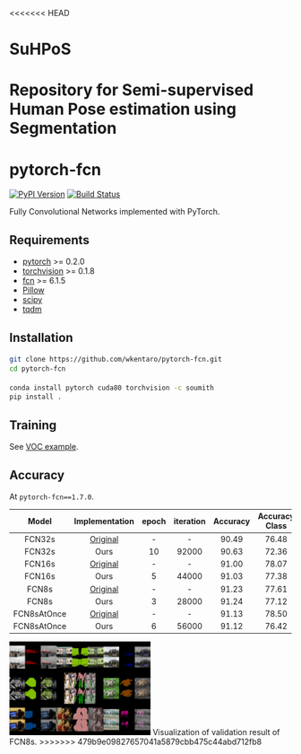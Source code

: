 <<<<<<< HEAD
# SuHPoS
Repository for Semi-supervised Human Pose estimation using Segmentation
=======
# pytorch-fcn

[![PyPI Version](https://img.shields.io/pypi/v/torchfcn.svg)](https://pypi.python.org/pypi/torchfcn)
[![Build Status](https://travis-ci.org/wkentaro/pytorch-fcn.svg?branch=master)](https://travis-ci.org/wkentaro/pytorch-fcn)

Fully Convolutional Networks implemented with PyTorch.


## Requirements

- [pytorch](https://github.com/pytorch/pytorch) >= 0.2.0
- [torchvision](https://github.com/pytorch/vision) >= 0.1.8
- [fcn](https://github.com/wkentaro/fcn) >= 6.1.5
- [Pillow](https://github.com/python-pillow/Pillow)
- [scipy](https://github.com/scipy/scipy)
- [tqdm](https://github.com/tqdm/tqdm)


## Installation

```bash
git clone https://github.com/wkentaro/pytorch-fcn.git
cd pytorch-fcn

conda install pytorch cuda80 torchvision -c soumith
pip install .
```


## Training

See [VOC example](examples/voc).


## Accuracy

At `pytorch-fcn==1.7.0`.

| Model | Implementation |   epoch |   iteration | Accuracy | Accuracy Class | Mean IU | FWAV Accuracy |
|:-----:|:--------------:|:-------:|:-----------:|:--------:|:--------------:|:-------:|:-------------:|
|FCN32s      | [Original](https://github.com/shelhamer/fcn.berkeleyvision.org/tree/master/voc-fcn32s)       | - | -     | 90.49 | 76.48 | 63.63 | 83.47 |
|FCN32s      | Ours                                                                                         |10 | 92000 | 90.63 | 72.36 | 63.13 | 83.36 |
|FCN16s      | [Original](https://github.com/shelhamer/fcn.berkeleyvision.org/tree/master/voc-fcn16s)       | - | -     | 91.00 | 78.07 | 65.01 | 84.27 |
|FCN16s      | Ours                                                                                         | 5 | 44000 | 91.03 | 77.38 | 64.80 | 84.23 |
|FCN8s       | [Original](https://github.com/shelhamer/fcn.berkeleyvision.org/tree/master/voc-fcn8s)        | - | -     | 91.23 | 77.61 | 65.51 | 84.55 |
|FCN8s       | Ours                                                                                         | 3 | 28000 | 91.24 | 77.12 | 65.39 | 84.55 |
|FCN8sAtOnce | [Original](https://github.com/shelhamer/fcn.berkeleyvision.org/tree/master/voc-fcn8s-atonce) | - | -     | 91.13 | 78.50 | 65.40 | 84.44 |
|FCN8sAtOnce | Ours                                                                                         | 6 | 56000 | 91.12 | 76.42 | 65.10 | 84.36 |

<img src="static/fcn8s_iter28000.jpg" width="50%" />
Visualization of validation result of FCN8s.
>>>>>>> 479b9e09827657041a5879cbb475c44abd712fb8
